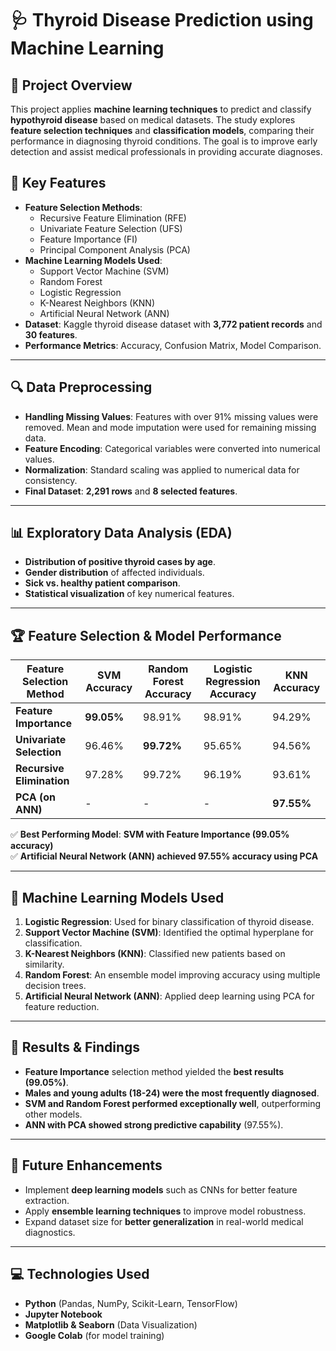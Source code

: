 # 🩺 Thyroid Disease Prediction using Machine Learning

## 📌 Project Overview
This project applies **machine learning techniques** to predict and classify **hypothyroid disease** based on medical datasets. The study explores **feature selection techniques** and **classification models**, comparing their performance in diagnosing thyroid conditions. The goal is to improve early detection and assist medical professionals in providing accurate diagnoses.

## 🚀 Key Features
- **Feature Selection Methods**: 
  - Recursive Feature Elimination (RFE)
  - Univariate Feature Selection (UFS)
  - Feature Importance (FI)
  - Principal Component Analysis (PCA)
- **Machine Learning Models Used**:
  - Support Vector Machine (SVM)
  - Random Forest
  - Logistic Regression
  - K-Nearest Neighbors (KNN)
  - Artificial Neural Network (ANN)
- **Dataset**: Kaggle thyroid disease dataset with **3,772 patient records** and **30 features**.
- **Performance Metrics**: Accuracy, Confusion Matrix, Model Comparison.

---

## 🔍 Data Preprocessing
- **Handling Missing Values**: Features with over 91% missing values were removed. Mean and mode imputation were used for remaining missing data.
- **Feature Encoding**: Categorical variables were converted into numerical values.
- **Normalization**: Standard scaling was applied to numerical data for consistency.
- **Final Dataset**: **2,291 rows** and **8 selected features**.

---

## 📊 Exploratory Data Analysis (EDA)
- **Distribution of positive thyroid cases by age**.
- **Gender distribution** of affected individuals.
- **Sick vs. healthy patient comparison**.
- **Statistical visualization** of key numerical features.

---

## 🏆 Feature Selection & Model Performance
| Feature Selection Method  | SVM Accuracy | Random Forest Accuracy | Logistic Regression Accuracy | KNN Accuracy |
|--------------------------|-------------|------------------------|-----------------------------|-------------|
| **Feature Importance**   | **99.05%**  | 98.91%                 | 98.91%                      | 94.29%      |
| **Univariate Selection** | 96.46%      | **99.72%**             | 95.65%                      | 94.56%      |
| **Recursive Elimination** | 97.28%     | 99.72%                 | 96.19%                      | 93.61%      |
| **PCA (on ANN)**         | -           | -                      | -                           | **97.55%**  |

✅ **Best Performing Model**: **SVM with Feature Importance (99.05% accuracy)**  
✅ **Artificial Neural Network (ANN) achieved 97.55% accuracy using PCA**

---

## 🤖 Machine Learning Models Used
1. **Logistic Regression**: Used for binary classification of thyroid disease.
2. **Support Vector Machine (SVM)**: Identified the optimal hyperplane for classification.
3. **K-Nearest Neighbors (KNN)**: Classified new patients based on similarity.
4. **Random Forest**: An ensemble model improving accuracy using multiple decision trees.
5. **Artificial Neural Network (ANN)**: Applied deep learning using PCA for feature reduction.

---

## 🎯 Results & Findings
- **Feature Importance** selection method yielded the **best results (99.05%)**.
- **Males and young adults (18-24) were the most frequently diagnosed**.
- **SVM and Random Forest performed exceptionally well**, outperforming other models.
- **ANN with PCA showed strong predictive capability** (97.55%).

---

## 🔮 Future Enhancements
- Implement **deep learning models** such as CNNs for better feature extraction.
- Apply **ensemble learning techniques** to improve model robustness.
- Expand dataset size for **better generalization** in real-world medical diagnostics.

---

## 💻 Technologies Used
- **Python** (Pandas, NumPy, Scikit-Learn, TensorFlow)
- **Jupyter Notebook**
- **Matplotlib & Seaborn** (Data Visualization)
- **Google Colab** (for model training)

